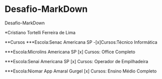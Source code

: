 # Desafio-MarkDown
Desafio-MarkDown

*Cristiano Tortelli Ferreira de Lima


**Cursos
***Escola:Senac Americana SP
-[x]Cursos:Técnico Informática

***Escola:Microlins Americana SP
[x] Cursos: Office Completo

***Escola:Senai Americana SP
[x] Cursos: Operador de Empilhadeira

***Escola:Niomar App Amaral Gurgel
[x] Cursos: Ensino Médio Completo




